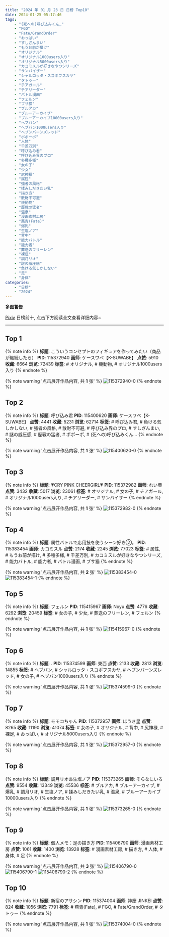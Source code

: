 ```yaml
---
title: "2024 年 01 月 23 日 日榜 Top10"
date: 2024-01-25 05:17:46
tags:
    - "(死への)呼び込みくん…"
    - "FGO"
    - "Fate/GrandOrder"
    - "おっぱい"
    - "すしざんまい"
    - "もうお前が描け"
    - "オリジナル"
    - "オリジナル1000users入り"
    - "オリジナル5000users入り"
    - "カコミスルが好きなやつシリーズ"
    - "サンバイザー"
    - "シャルロッタ・スコポフスカヤ"
    - "タトゥー"
    - "チアガール"
    - "チアリーダー"
    - "バトル漫画"
    - "フェルン"
    - "ブサ猫"
    - "ブルアカ"
    - "ブルーアーカイブ"
    - "ブルーアーカイブ10000users入り"
    - "ヘブバン"
    - "ヘブバン1000users入り"
    - "ヘブンバーンズレッド"
    - "ポポーポ"
    - "人体"
    - "千差万別"
    - "呼び込み君"
    - "呼び込み界のプロ"
    - "多種多様"
    - "女の子"
    - "少女"
    - "尻神様"
    - "属性"
    - "強者の風格"
    - "揉みしだきたい乳"
    - "描き方"
    - "散財不可避"
    - "機動物"
    - "歴戦の猛者"
    - "温泉"
    - "漫画素材工房"
    - "燕青(Fate)"
    - "爆乳"
    - "生塩ノア"
    - "背中"
    - "能力バトル"
    - "能力者"
    - "葬送のフリーレン"
    - "裸足"
    - "調月リオ"
    - "謎の威圧感"
    - "負ける気しかしない"
    - "足"
    - "身体"
categories:
    - "日榜"
    - "2024"
---
```


<i class="fa fa-triangle-exclamation"></i>**多图警告**<i class="fa fa-triangle-exclamation"></i>

[Pixiv](https://www.pixiv.net/) 日榜前十, 点击下方阅读全文查看详细内容~

<!-- more -->

---

## Top 1

{% note info %}
**标题**: こういうコンセプトのフィギュアを作ってみたい（商品が継続したら）
**PID**: 115372940 **画师**: ケースワベ【K-SUWABE】
**点赞**: 5910 **收藏**: 6664 **浏览**: 72439
**标签**: # オリジナル, # 機動物, # オリジナル1000users入り
{% endnote %}

{% note warning '点击展开作品内容, 共 **1** 张' %}
![115372940-0](https://i.pixiv.re/img-original/img/2024/01/22/00/01/07/115372940_p0.jpg)
{% endnote %}

## Top 2

{% note info %}
**标题**: 呼び込み君
**PID**: 115400620 **画师**: ケースワベ【K-SUWABE】
**点赞**: 4441 **收藏**: 5231 **浏览**: 62714
**标签**: # 呼び込み君, # 負ける気しかしない, # 強者の風格, # 散財不可避, # 呼び込み界のプロ, # すしざんまい, # 謎の威圧感, # 歴戦の猛者, # ポポーポ, # (死への)呼び込みくん…
{% endnote %}

{% note warning '点击展开作品内容, 共 **1** 张' %}
![115400620-0](https://i.pixiv.re/img-original/img/2024/01/23/00/00/51/115400620_p0.jpg)
{% endnote %}

## Top 3

{% note info %}
**标题**: 💗CRY PINK CHEERGIRL💗
**PID**: 115372982 **画师**: れい亜
**点赞**: 3432 **收藏**: 5017 **浏览**: 23061
**标签**: # オリジナル, # 女の子, # チアガール, # オリジナル1000users入り, # チアリーダー, # サンバイザー
{% endnote %}

{% note warning '点击展开作品内容, 共 **1** 张' %}
![115372982-0](https://i.pixiv.re/img-original/img/2024/01/22/00/25/02/115372982_p0.png)
{% endnote %}

## Top 4

{% note info %}
**标题**: 属性バトルで応用技を使うシーン好き②。
**PID**: 115383454 **画师**: カコミスル
**点赞**: 2174 **收藏**: 2245 **浏览**: 77023
**标签**: # 属性, # もうお前が描け, # 多種多様, # 千差万別, # カコミスルが好きなやつシリーズ, # 能力バトル, # 能力者, # バトル漫画, # ブサ猫
{% endnote %}

{% note warning '点击展开作品内容, 共 **2** 张' %}
![115383454-0](https://i.pixiv.re/img-original/img/2024/01/22/11/32/13/115383454_p0.jpg)
![115383454-1](https://i.pixiv.re/img-original/img/2024/01/22/11/32/13/115383454_p1.jpg)
{% endnote %}

## Top 5

{% note info %}
**标题**: フェルン
**PID**: 115415967 **画师**: Noyu
**点赞**: 4776 **收藏**: 6292 **浏览**: 20459
**标签**: # 女の子, # 少女, # 葬送のフリーレン, # フェルン
{% endnote %}

{% note warning '点击展开作品内容, 共 **1** 张' %}
![115415967-0](https://i.pixiv.re/img-original/img/2024/01/23/17/28/59/115415967_p0.jpg)
{% endnote %}

## Top 6

{% note info %}
**标题**: .
**PID**: 115374599 **画师**: 東西
**点赞**: 2133 **收藏**: 2813 **浏览**: 14855
**标签**: # ヘブバン, # シャルロッタ・スコポフスカヤ, # ヘブンバーンズレッド, # 女の子, # ヘブバン1000users入り
{% endnote %}

{% note warning '点击展开作品内容, 共 **1** 张' %}
![115374599-0](https://i.pixiv.re/img-original/img/2024/01/22/00/42/07/115374599_p0.png)
{% endnote %}

## Top 7

{% note info %}
**标题**: モモコちゃん
**PID**: 115372957 **画师**: ほうき星
**点赞**: 8265 **收藏**: 11190 **浏览**: 41074
**标签**: # 女の子, # オリジナル, # 背中, # 尻神様, # 裸足, # おっぱい, # オリジナル5000users入り
{% endnote %}

{% note warning '点击展开作品内容, 共 **1** 张' %}
![115372957-0](https://i.pixiv.re/img-original/img/2024/01/22/00/01/13/115372957_p0.jpg)
{% endnote %}

## Top 8

{% note info %}
**标题**: 調月リオ♨生塩ノア
**PID**: 115373265 **画师**: そらなにいろ
**点赞**: 9554 **收藏**: 13349 **浏览**: 45536
**标签**: # ブルアカ, # ブルーアーカイブ, # 爆乳, # 調月リオ, # 生塩ノア, # 揉みしだきたい乳, # 温泉, # ブルーアーカイブ10000users入り
{% endnote %}

{% note warning '点击展开作品内容, 共 **1** 张' %}
![115373265-0](https://i.pixiv.re/img-original/img/2024/01/22/00/04/46/115373265_p0.png)
{% endnote %}

## Top 9

{% note info %}
**标题**: 個人メモ：足の描き方
**PID**: 115406790 **画师**: 漫画素材工房
**点赞**: 1061 **收藏**: 1400 **浏览**: 13928
**标签**: # 漫画素材工房, # 描き方, # 人体, # 身体, # 足
{% endnote %}

{% note warning '点击展开作品内容, 共 **3** 张' %}
![115406790-0](https://i.pixiv.re/img-original/img/2024/01/23/06/00/06/115406790_p0.jpg)
![115406790-1](https://i.pixiv.re/img-original/img/2024/01/23/06/00/06/115406790_p1.jpg)
![115406790-2](https://i.pixiv.re/img-original/img/2024/01/23/06/00/06/115406790_p2.jpg)
{% endnote %}

## Top 10

{% note info %}
**标题**: 新宿のアサシン
**PID**: 115374004 **画师**: 神慶 JINKEI
**点赞**: 824 **收藏**: 1056 **浏览**: 7791
**标签**: # 燕青(Fate), # FGO, # Fate/GrandOrder, # タトゥー
{% endnote %}

{% note warning '点击展开作品内容, 共 **1** 张' %}
![115374004-0](https://i.pixiv.re/img-original/img/2024/01/22/00/24/15/115374004_p0.png)
{% endnote %}
